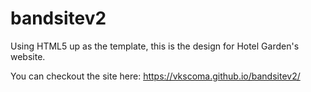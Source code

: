 # bandsitev2
Using HTML5 up as the template, this is the design for Hotel Garden's website. 

You can checkout the site here:  https://vkscoma.github.io/bandsitev2/
